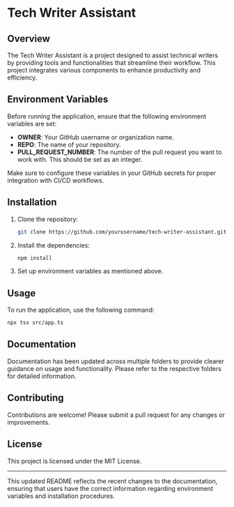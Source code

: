 # Tech Writer Assistant

## Overview

The Tech Writer Assistant is a project designed to assist technical writers by providing tools and functionalities that streamline their workflow. This project integrates various components to enhance productivity and efficiency.

## Environment Variables

Before running the application, ensure that the following environment variables are set:

- **OWNER**: Your GitHub username or organization name.
- **REPO**: The name of your repository.
- **PULL_REQUEST_NUMBER**: The number of the pull request you want to work with. This should be set as an integer.

Make sure to configure these variables in your GitHub secrets for proper integration with CI/CD workflows.

## Installation

1. Clone the repository:
   ```bash
   git clone https://github.com/yourusername/tech-writer-assistant.git
   ```

2. Install the dependencies:
   ```bash
   npm install
   ```

3. Set up environment variables as mentioned above.

## Usage

To run the application, use the following command:
```bash
npx tsx src/app.ts
```

## Documentation

Documentation has been updated across multiple folders to provide clearer guidance on usage and functionality. Please refer to the respective folders for detailed information.

## Contributing

Contributions are welcome! Please submit a pull request for any changes or improvements.

## License

This project is licensed under the MIT License.

---

This updated README reflects the recent changes to the documentation, ensuring that users have the correct information regarding environment variables and installation procedures.